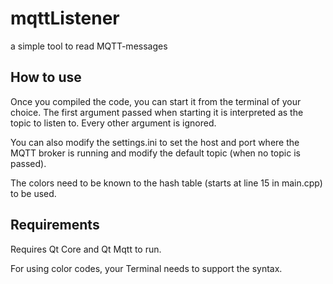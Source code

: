 # mqttListener

a simple tool to read MQTT-messages

## How to use

Once you compiled the code, you can start it from the terminal of your choice. The first argument passed when starting it is interpreted as the topic to listen to. Every other argument is ignored.

You can also modify the settings.ini to set the host and port where the MQTT broker is running and modify the default topic (when no topic is passed).

The colors need to be known to the hash table (starts at line 15 in main.cpp) to be used.

## Requirements

Requires Qt Core and Qt Mqtt to run.

For using color codes, your Terminal needs to support the syntax.
